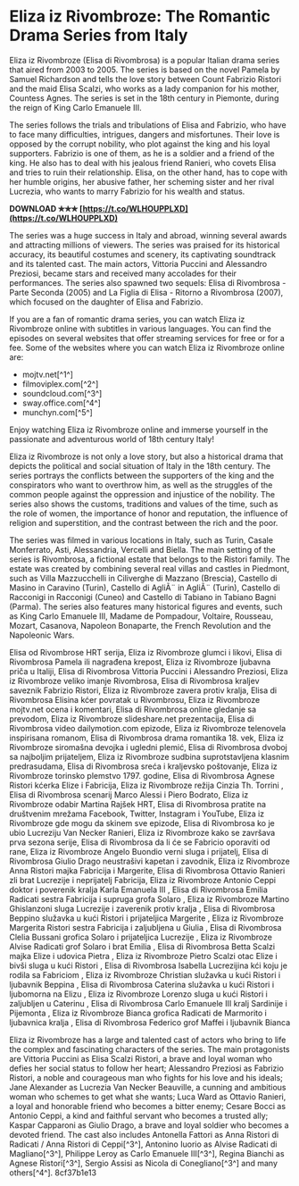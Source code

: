
 
# Eliza iz Rivombroze: The Romantic Drama Series from Italy
 
Eliza iz Rivombroze (Elisa di Rivombrosa) is a popular Italian drama series that aired from 2003 to 2005. The series is based on the novel Pamela by Samuel Richardson and tells the love story between Count Fabrizio Ristori and the maid Elisa Scalzi, who works as a lady companion for his mother, Countess Agnes. The series is set in the 18th century in Piemonte, during the reign of King Carlo Emanuele III.
 
The series follows the trials and tribulations of Elisa and Fabrizio, who have to face many difficulties, intrigues, dangers and misfortunes. Their love is opposed by the corrupt nobility, who plot against the king and his loyal supporters. Fabrizio is one of them, as he is a soldier and a friend of the king. He also has to deal with his jealous friend Ranieri, who covets Elisa and tries to ruin their relationship. Elisa, on the other hand, has to cope with her humble origins, her abusive father, her scheming sister and her rival Lucrezia, who wants to marry Fabrizio for his wealth and status.
 
**DOWNLOAD ✯✯✯ [https://t.co/WLHOUPPLXD](https://t.co/WLHOUPPLXD)**


 
The series was a huge success in Italy and abroad, winning several awards and attracting millions of viewers. The series was praised for its historical accuracy, its beautiful costumes and scenery, its captivating soundtrack and its talented cast. The main actors, Vittoria Puccini and Alessandro Preziosi, became stars and received many accolades for their performances. The series also spawned two sequels: Elisa di Rivombrosa - Parte Seconda (2005) and La Figlia di Elisa - Ritorno a Rivombrosa (2007), which focused on the daughter of Elisa and Fabrizio.
 
If you are a fan of romantic drama series, you can watch Eliza iz Rivombroze online with subtitles in various languages. You can find the episodes on several websites that offer streaming services for free or for a fee. Some of the websites where you can watch Eliza iz Rivombroze online are:
 
- mojtv.net[^1^]
- filmoviplex.com[^2^]
- soundcloud.com[^3^]
- sway.office.com[^4^]
- munchyn.com[^5^]

Enjoy watching Eliza iz Rivombroze online and immerse yourself in the passionate and adventurous world of 18th century Italy!
  
Eliza iz Rivombroze is not only a love story, but also a historical drama that depicts the political and social situation of Italy in the 18th century. The series portrays the conflicts between the supporters of the king and the conspirators who want to overthrow him, as well as the struggles of the common people against the oppression and injustice of the nobility. The series also shows the customs, traditions and values of the time, such as the role of women, the importance of honor and reputation, the influence of religion and superstition, and the contrast between the rich and the poor.
 
The series was filmed in various locations in Italy, such as Turin, Casale Monferrato, Asti, Alessandria, Vercelli and Biella. The main setting of the series is Rivombrosa, a fictional estate that belongs to the Ristori family. The estate was created by combining several real villas and castles in Piedmont, such as Villa Mazzucchelli in Ciliverghe di Mazzano (Brescia), Castello di Masino in Caravino (Turin), Castello di AgliÃ¨ in AgliÃ¨ (Turin), Castello di Racconigi in Racconigi (Cuneo) and Castello di Tabiano in Tabiano Bagni (Parma). The series also features many historical figures and events, such as King Carlo Emanuele III, Madame de Pompadour, Voltaire, Rousseau, Mozart, Casanova, Napoleon Bonaparte, the French Revolution and the Napoleonic Wars.
 
Elisa od Rivombrose HRT serija,  Eliza iz Rivombroze glumci i likovi,  Elisa di Rivombrosa Pamela ili nagrađena krepost,  Eliza iz Rivombroze ljubavna priča u Italiji,  Elisa di Rivombrosa Vittoria Puccini i Alessandro Preziosi,  Eliza iz Rivombroze veliko imanje Rivombrosa,  Elisa di Rivombrosa kraljev saveznik Fabrizio Ristori,  Eliza iz Rivombroze zavera protiv kralja,  Elisa di Rivombrosa Elisina kćer povratak u Rivombrosu,  Eliza iz Rivombroze mojtv.net ocena i komentari,  Elisa di Rivombrosa online gledanje sa prevodom,  Eliza iz Rivombroze slideshare.net prezentacija,  Elisa di Rivombrosa video dailymotion.com epizode,  Eliza iz Rivombroze telenovela inspirisana romanom,  Elisa di Rivombrosa drama romantika 18. vek,  Eliza iz Rivombroze siromašna devojka i ugledni plemić,  Elisa di Rivombrosa dvoboj sa najboljim prijateljem,  Eliza iz Rivombroze sudbina suprotstavljena klasnim predrasudama,  Elisa di Rivombrosa sreća i kraljevsko poštovanje,  Eliza iz Rivombroze torinsko plemstvo 1797. godine,  Elisa di Rivombrosa Agnese Ristori kćerka Elize i Fabricija,  Eliza iz Rivombroze režija Cinzia Th. Torrini ,  Elisa di Rivombrosa scenarij Marco Alessi i Piero Bodrato,  Eliza iz Rivombroze odabir Martina Rajšek HRT,  Elisa di Rivombrosa pratite na društvenim mrežama Facebook, Twitter, Instagram i YouTube,  Eliza iz Rivombroze gde mogu da skinem sve epizode,  Elisa di Rivombrosa ko je ubio Lucreziju Van Necker Ranieri,  Eliza iz Rivombroze kako se završava prva sezona serije,  Elisa di Rivombrosa da li će se Fabricio oporaviti od rane,  Eliza iz Rivombroze Angelo Buondio verni sluga i prijatelj,  Elisa di Rivombrosa Giulio Drago neustrašivi kapetan i zavodnik,  Eliza iz Rivombroze Anna Ristori majka Fabricija i Margerite,  Elisa di Rivombrosa Ottavio Ranieri zli brat Lucrezije i neprijatelj Fabricija,  Eliza iz Rivombroze Antonio Ceppi doktor i poverenik kralja Karla Emanuela III ,  Elisa di Rivombrosa Emilia Radicati sestra Fabricija i supruga grofa Solaro ,  Eliza iz Rivombroze Martino Ghislanzoni sluga Lucrezije i zaverenik protiv kralja ,  Elisa di Rivombrosa Beppino služavka u kući Ristori i prijateljica Margerite ,  Eliza iz Rivombroze Margerita Ristori sestra Fabricija i zaljubljena u Giulia ,  Elisa di Rivombrosa Clelia Bussani grofica Solaro i prijateljica Lucrezije ,  Eliza iz Rivombroze Alvise Radicati grof Solaro i brat Emilia ,  Elisa di Rivombrosa Betta Scalzi majka Elize i udovica Pietra ,  Eliza iz Rivombroze Pietro Scalzi otac Elize i bivši sluga u kući Ristori ,  Elisa di Rivombrosa Isabella Lucrezijina kći koju je rodila sa Fabriciom ,  Eliza iz Rivombroze Christian služavka u kući Ristori i ljubavnik Beppina ,  Elisa di Rivombrosa Caterina služavka u kući Ristori i ljubomorna na Elizu ,  Eliza iz Rivombroze Lorenzo sluga u kući Ristori i zaljubljen u Caterinu ,  Elisa di Rivombrosa Carlo Emanuele III kralj Sardinije i Pijemonta ,  Eliza iz Rivombroze Bianca grofica Radicati de Marmorito i ljubavnica kralja ,  Elisa di Rivombrosa Federico grof Maffei i ljubavnik Bianca
 
Eliza iz Rivombroze has a large and talented cast of actors who bring to life the complex and fascinating characters of the series. The main protagonists are Vittoria Puccini as Elisa Scalzi Ristori, a brave and loyal woman who defies her social status to follow her heart; Alessandro Preziosi as Fabrizio Ristori, a noble and courageous man who fights for his love and his ideals; Jane Alexander as Lucrezia Van Necker Beauville, a cunning and ambitious woman who schemes to get what she wants; Luca Ward as Ottavio Ranieri, a loyal and honorable friend who becomes a bitter enemy; Cesare Bocci as Antonio Ceppi, a kind and faithful servant who becomes a trusted ally; Kaspar Capparoni as Giulio Drago, a brave and loyal soldier who becomes a devoted friend. The cast also includes Antonella Fattori as Anna Ristori di Radicati / Anna Ristori di Ceppi[^3^], Antonino Iuorio as Alvise Radicati di Magliano[^3^], Philippe Leroy as Carlo Emanuele III[^3^], Regina Bianchi as Agnese Ristori[^3^], Sergio Assisi as Nicola di Conegliano[^3^] and many others[^4^].
 8cf37b1e13
 
